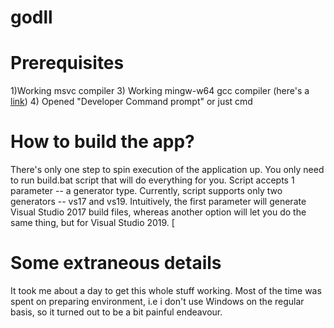 # godll

# Prerequisites

1)Working msvc compiler
3) Working mingw-w64 gcc compiler (here's a <a href="https://www.mingw-w64.org/downloads/">link</a>)
4) Opened "Developer Command prompt" or just cmd

# How to build the app? 

There's only one step to spin execution of the application up.
You only need to run build.bat script that will do everything for you.
Script accepts 1 parameter -- a generator type. Currently, 
script supports only two generators -- vs17 and vs19. Intuitively,
the first parameter will generate Visual Studio 2017 build files, whereas another 
option will let you do the same thing, but for Visual Studio 2019. 
[
# Some extraneous details

It took me about a day to get this whole stuff working. Most of the time was spent on preparing environment, i.e i don't use Windows on the regular basis, so 
it turned out to be a bit painful endeavour. 

